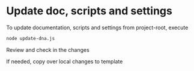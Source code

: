 <!--
@license
Copyright (c) 2025 tssuite

Use of this source code is governed by terms that can be
found in the LICENSE file in the root of this package.
-->

# Update doc, scripts and settings

To update documentation, scripts and settings from project-root, execute

```bash
node update-dna.js
```

Review and check in the changes

If needed, copy over local changes to template
